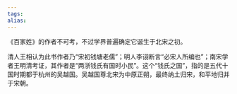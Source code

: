 ```yaml
---
tags: 
alias:
---
```


《百家姓》的作者不可考，不过学界普遍确定它诞生于北宋之初。

清人王相认为此书作者乃“宋初钱塘老儒”；明人李诩断言“必宋人所编也”；南宋学者王明清考证，其作者是“两浙钱氏有国时小民”。这个“钱氏之国”，指的是五代十国时期都于杭州的吴越国。吴越国尊北宋为中原正朔，最终纳土归宋，和平地归并于宋朝。